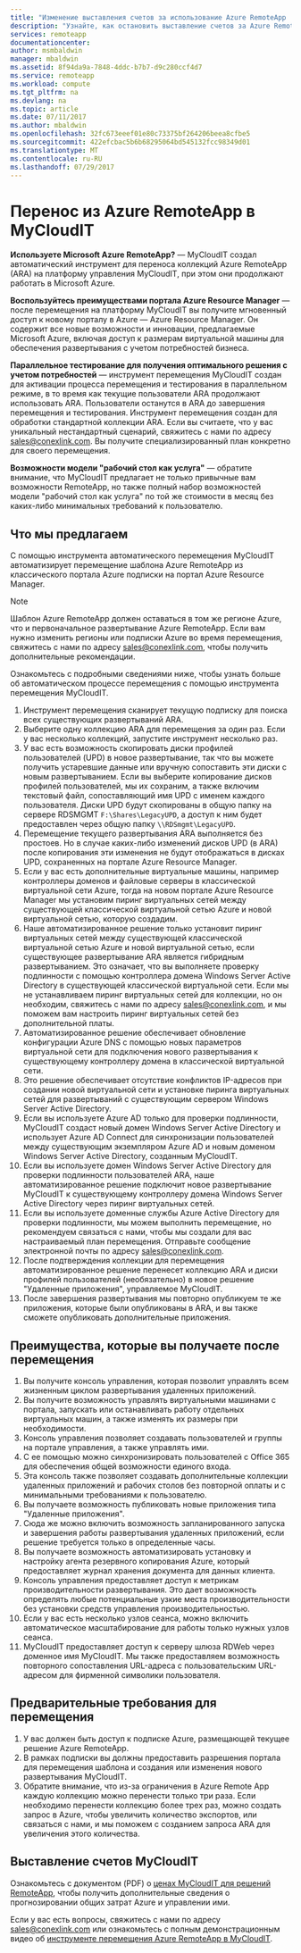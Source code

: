 ```yaml
---
title: "Изменение выставления счетов за использование Azure RemoteApp | Документация Майкрософт"
description: "Узнайте, как остановить выставление счетов за Azure RemoteApp."
services: remoteapp
documentationcenter: 
author: msmbaldwin
manager: mbaldwin
ms.assetid: 8f94da9a-7848-4ddc-b7b7-d9c280ccf4d7
ms.service: remoteapp
ms.workload: compute
ms.tgt_pltfrm: na
ms.devlang: na
ms.topic: article
ms.date: 07/11/2017
ms.author: mbaldwin
ms.openlocfilehash: 32fc673eeef01e80c73375bf264206beea8cfbe5
ms.sourcegitcommit: 422efcbac5b6b68295064bd545132fcc98349d01
ms.translationtype: MT
ms.contentlocale: ru-RU
ms.lasthandoff: 07/29/2017
---
```

# <a name="migrate-from-azure-remoteapp-to-mycloudit"></a>Перенос из Azure RemoteApp в MyCloudIT 

**Используете Microsoft Azure RemoteApp?** — MyCloudIT создал автоматический инструмент для переноса коллекций Azure RemoteApp (ARA) на платформу управления MyCloudIT, при этом они продолжают работать в Microsoft Azure.

**Воспользуйтесь преимуществами портала Azure Resource Manager** — после перемещения на платформу MyCloudIT вы получите мгновенный доступ к новому порталу в Azure — Azure Resource Manager. Он содержит все новые возможности и инновации, предлагаемые Microsoft Azure, включая доступ к размерам виртуальной машины для обеспечения развертывания с учетом потребностей бизнеса.

**Параллельное тестирование для получения оптимального решения с учетом потребностей** — инструмент перемещения MyCloudIT создан для активации процесса перемещения и тестирования в параллельном режиме, в то время как текущие пользователи ARA продолжают использовать ARA.  Пользователи останутся в ARA до завершения перемещения и тестирования.  Инструмент перемещения создан для обработки стандартной коллекции ARA.  Если вы считаете, что у вас уникальный нестандартный сценарий, свяжитесь с нами по адресу [sales@conexlink.com](mailto:sales@conexlink.com). Вы получите специализированный план конкретно для своего перемещения.

**Возможности модели "рабочий стол как услуга"** — обратите внимание, что MyCloudIT предлагает не только привычные вам возможности RemoteApp, но также полный набор возможностей модели "рабочий стол как услуга" по той же стоимости в месяц без каких-либо минимальных требований к пользователю.

## <a name="what-we-will-do-for-you"></a>Что мы предлагаем

С помощью инструмента автоматического перемещения MyCloudIT автоматизирует перемещение шаблона Azure RemoteApp из классического портала Azure подписки на портал Azure Resource Manager.  

> [!NOTE]
> Шаблон Azure RemoteApp должен оставаться в том же регионе Azure, что и первоначальное развертывание Azure RemoteApp.  Если вам нужно изменить регионы или подписки Azure во время перемещения, свяжитесь с нами по адресу [sales@conexlink.com](mailto:sales@conexlink.com), чтобы получить дополнительные рекомендации.

Ознакомьтесь с подробными сведениями ниже, чтобы узнать больше об автоматическом процессе перемещения с помощью инструмента перемещения MyCloudIT.

1. Инструмент перемещения сканирует текущую подписку для поиска всех существующих развертываний ARA.  
2. Выберите одну коллекцию ARA для перемещения за один раз.  Если у вас несколько коллекций, запустите инструмент несколько раз.
3. У вас есть возможность скопировать диски профилей пользователей (UPD) в новое развертывание, так что вы можете получить устаревшие данные или вручную сопоставить эти диски с новым развертыванием. Если вы выберите копирование дисков профилей пользователей, мы их сохраним, а также включим текстовый файл, сопоставляющий имя UPD с именем каждого пользователя.  Диски UPD будут скопированы в общую папку на сервере RDSMGMT `F:\Shares\LegacyUPD`, а доступ к ним будет предоставлен через общую папку `\\RDSmgmt\LegacyUPD`. 
4. Перемещение текущего развертывания ARA выполняется без простоев.  Но в случае каких-либо изменений дисков UPD (в ARA) после копирования эти изменения не будут отображаться в дисках UPD, сохраненных на портале Azure Resource Manager. 
5. Если у вас есть дополнительные виртуальные машины, например контроллеры доменов и файловые серверы в классической виртуальной сети Azure, тогда на новом портале Azure Resource Manager мы установим пиринг виртуальных сетей между существующей классической виртуальной сетью Azure и новой виртуальной сетью, которую создадим.
6. Наше автоматизированное решение только установит пиринг виртуальных сетей между существующей классической виртуальной сетью Azure и новой виртуальной сетью, если существующее развертывание ARA является гибридным развертыванием. Это означает, что вы выполняете проверку подлинности с помощью контроллера домена Windows Server Active Directory в существующей классической виртуальной сети. Если мы не устанавливаем пиринг виртуальных сетей для коллекции, но он необходим, свяжитесь с нами по адресу [sales@conexlink.com](mailto:sales@conexlink.com), и мы поможем вам настроить пиринг виртуальных сетей без дополнительной платы.
7. Автоматизированное решение обеспечивает обновление конфигурации Azure DNS с помощью новых параметров виртуальной сети для подключения нового развертывания к существующему контроллеру домена в классической виртуальной сети.
8. Это решение обеспечивает отсутствие конфликтов IP-адресов при создании новой виртуальной сети и установке пиринга виртуальных сетей для развертываний с существующим сервером Windows Server Active Directory.
9. Если вы используете Azure AD только для проверки подлинности, MyCloudIT создаст новый домен Windows Server Active Directory и использует Azure AD Connect для синхронизации пользователей между существующим экземпляром Azure AD и новым доменом Windows Server Active Directory, созданным MyCloudIT.
10. Если вы используете домен Windows Server Active Directory для проверки подлинности пользователей ARA, наше автоматизированное решение подключит новое развертывание MyCloudIT к существующему контроллеру домена Windows Server Active Directory через пиринг виртуальных сетей.
11. Если вы используете доменные службы Azure Active Directory для проверки подлинности, мы можем выполнить перемещение, но рекомендуем связаться с нами, чтобы мы создали для вас настраиваемый план перемещения.  Отправьте сообщение электронной почты по адресу [sales@conexlink.com](mailto:sales@conexlink.com). 
12. После подтверждения коллекции для перемещения автоматизированное решение перенесет коллекцию ARA и диски профилей пользователей (необязательно) в новое решение "Удаленные приложения", управляемое MyCloudIT.
13. После завершения развертывания мы повторно опубликуем те же приложения, которые были опубликованы в ARA, и вы также сможете опубликовать дополнительные приложения.

## <a name="post-migration-benefits"></a>Преимущества, которые вы получаете после перемещения

1. Вы получите консоль управления, которая позволит управлять всем жизненным циклом развертывания удаленных приложений.
2. Вы получите возможность управлять виртуальными машинами с портала,  запускать или останавливать работу отдельных виртуальных машин, а также изменять их размеры при необходимости.
3. Консоль управления позволяет создавать пользователей и группы на портале управления, а также управлять ими.
4. С ее помощью можно синхронизировать пользователей с Office 365 для обеспечения общей возможности единого входа.
5. Эта консоль также позволяет создавать дополнительные коллекции удаленных приложений и рабочих столов без повторной оплаты и с минимальными требованиями к пользователю. 
6. Вы получаете возможность публиковать новые приложения типа "Удаленные приложения".
7. Сюда же можно включить возможность запланированного запуска и завершения работы развертывания удаленных приложений, если решение требуется только в определенные часы.
8. Вы получаете возможность автоматизировать установку и настройку агента резервного копирования Azure, который предоставляет журнал хранения документа для данных клиента.
9. Консоль управления предоставляет доступ к метрикам производительности развертывания.  Это дает возможность определять любые потенциальные узкие места производительности без установки средств управления производительностью.
10. Если у вас есть несколько узлов сеанса, можно включить автоматическое масштабирование для работы только нужных узлов сеанса.
11. MyCloudIT предоставляет доступ к серверу шлюза RDWeb через доменное имя MyCloudIT.  Мы также предоставляем возможность повторного сопоставления URL-адреса с пользовательским URL-адресом для фирменной символики пользователя.

## <a name="prerequisites-for-migration"></a>Предварительные требования для перемещения

1. У вас должен быть доступ к подписке Azure, размещающей текущее решение Azure RemoteApp.
2. В рамках подписки вы должны предоставить разрешения портала для перемещения шаблона и создания или изменения нового развертывания MyCloudIT.
3. Обратите внимание, что из-за ограничения в Azure Remote App каждую коллекцию можно перенести только три раза.  Если необходимо перенести коллекцию более трех раз, можно создать запрос в Azure, чтобы увеличить количество экспортов, или связаться с нами, и мы поможем с созданием запроса ARA для увеличения этого количества.

## <a name="mycloudit-billing"></a>Выставление счетов MyCloudIT

Ознакомьтесь с документом (PDF) о [ценах MyCloudIT для решений RemoteApp](https://mcitdocuments.blob.core.windows.net/terms/MyCloudIT_Pricing_Overview.pdf), чтобы получить дополнительные сведения о прогнозировании общих затрат Azure и управлении ими.

Если у вас есть вопросы, свяжитесь с нами по адресу [sales@conexlink.com](mailto:sales@conexlink.com) или ознакомьтесь с полным демонстрационным видео об [инструменте перемещения Azure RemoteApp в MyCloudIT](https://www.youtube.com/watch?v=YQ_1F-JeeLM&t=482s). 

